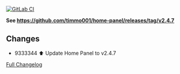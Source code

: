 [![GitLab CI][gitlabci-shield]][gitlabci]

**See <https://github.com/timmo001/home-panel/releases/tag/v2.4.7>**

## Changes

- 9333344 :arrow_up: Update Home Panel to v2.4.7 

[Full Changelog][changelog]

[changelog]: https://github.com/hassio-addons/addon-home-panel/compare/v1.4.4...v1.4.5
[gitlabci-shield]: https://gitlab.com/hassio-addons/addon-home-panel/badges/v1.4.5/pipeline.svg
[gitlabci]: https://gitlab.com/hassio-addons/addon-home-panel/pipelines
